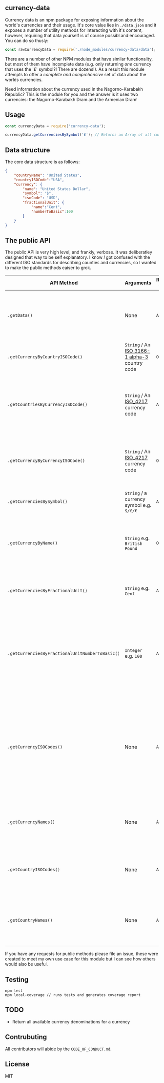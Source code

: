 ## currency-data

Currency data is an npm package for exposing information about the world's currencies and their usage. It's core value lies in `./data.json` and it exposes a number of utility methods for interacting with it's content, however, requiring that data yourself is of course possibl and encouraged. You can do so thusly:

```javascript
const rawCurrencyData = require('./node_modules/currency-data/data'); 
```

There are a number of other NPM modules that have similar functionality, but most of them have incomplete data (e.g. only returning *one* currency that uses the '£' symbol?! There are dozens!). As a result this module attempts to offer a *complete and comprehensive* set of data about the worlds currencies.

Need information about the currency used in the Nagorno-Karabakh Republic? This is the module for you and the answer is it uses two currencies: the Nagorno-Karabakh Dram and the Armenian Dram!

## Usage

```javascript
const currencyData = require('currency-data');

currencyData.getCurrenciesBySymbol('£'); // Returns an Array of all currencies that use the '£' symbol
```

## Data structure

The core data structure is as follows:

```json
{
	"countryName": "United States",
	"countryISOCode":"USA",
	"currency": { 
		"name": "United States Dollar",
		"symbol": "$",
		"isoCode": "USD",
		"fractionalUnit": {
			"name":"Cent",
			"numberToBasic":100
		}
	}
}

```

## The public API

The public API is very high level, and frankly, verbose. It was deliberatley designed that way to be self explanatory. I know *I* got confused with the different ISO standards for describing counties and currencies, so I wanted to make the public methods eaiser to grok.

| API Method | Arguments | Return type |Description |
|---|---|---|---|
| `.getData()` | None | `Array` | A utility method to return all of the data from the module in a single large Array |
| `.getCurrencyByCountryISOCode()` | `String` / An [ISO 3166-1 alpha-3](https://en.wikipedia.org/wiki/ISO_3166-1_alpha-3) country code | `Object` | Returns the currency used in a specified country |
| `.getCountriesByCurrencyISOCode()` | `String` /  An [ISO_4217](https://en.wikipedia.org/wiki/ISO_4217) currency code | `Array` | Returns an Array of country objects that use a currency e.g. all the countries that use the USD |
| `.getCurrencyByCurrencyISOCode()` | `String` /  An [ISO_4217](https://en.wikipedia.org/wiki/ISO_4217) currency code | `Object` | Returns just the `currency` object (see Data Structure above) for a currency |
| `.getCurrenciesBySymbol()` | `String` / a currency symbol e.g. `$/£/€` | `Array` | Returns an Array of all currencies that use that symbol |
| `.getCurrencyByName()` | `String` e.g. `British Pound` | `Object` | Returns just the currency object (see Data Structure above) for a currency |
| `.getCurrenciesByFractionalUnit()` | `String` e.g. `Cent` | `Array` | Returns an Array of all the currencies that use a fractional unit |
| `.getCurrenciesByFractionalUnitNumberToBasic()` | `Integer` e.g. `100` | `Array` | A niche method, but it returns all the currencies that share the property of number of fractional units to a basic unit |
| `.getCurrencyISOCodes()` | None | `Array` | Utility method that returns all of the available currency ISO codes, please remember some currencies do not have assigned ISO codes and so won't be returned |
| `.getCurrencyNames()` | None | `Array` | Utility method that returns the names of all the available currencies |
| `.getCountryISOCodes()` | None | `Array` | Utility method that returns the names of the ISO codes of all available countries |
| `.getCountryNames()` | None | `Array` | Utility method that returns the names of the all the available countries |

If you have any requests for public methods please file an issue, these were created to meet my own use case for this module but I can see how others would also be useful.

## Testing

```
npm test
npm local-coverage // runs tests and generates coverage report
```

## TODO

* Return all available currency denominations for a currency

## Contrubuting

All contributors will abide by the `CODE_OF_CONDUCT.md`.

## License

MIT